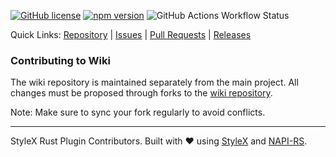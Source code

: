 [![GitHub license](https://img.shields.io/badge/license-MIT-green.svg)](https://github.com/Dwlad90/stylex-swc-plugin/blob/develop/LICENSE) [![npm version](https://img.shields.io/npm/v/@stylexswc/rs-compiler.svg?style=flat)](https://www.npmjs.com/package/@stylexswc/rs-compiler) ![GitHub Actions Workflow Status](https://img.shields.io/github/actions/workflow/status/Dwlad90/stylex-swc-plugin/pr-validation.yml?branch=develop&label=Project%20Health)

Quick Links:
[Repository](https://github.com/Dwlad90/stylex-swc-plugin) |
[Issues](https://github.com/Dwlad90/stylex-swc-plugin/issues) |
[Pull Requests](https://github.com/Dwlad90/stylex-swc-plugin/pulls) |
[Releases](https://github.com/Dwlad90/stylex-swc-plugin/releases)

### Contributing to Wiki

The wiki repository is maintained separately from the main project. All changes must be proposed through forks to the [wiki repository](https://github.com/Dwlad90/stylex-swc-plugin/wiki).

Note: Make sure to sync your fork regularly to avoid conflicts.

---

StyleX Rust Plugin Contributors. Built with ❤️ using [StyleX](https://stylexjs.com/) and [NAPI-RS](https://napi.rs/).
